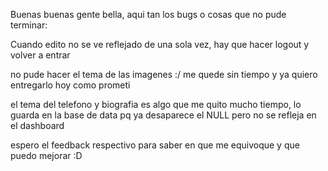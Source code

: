 Buenas buenas gente bella, aqui tan los bugs o cosas que no pude terminar:

Cuando edito no se ve reflejado de una sola vez, hay que hacer logout y volver a entrar

no pude hacer el tema de las imagenes :/ me quede sin tiempo y ya quiero entregarlo hoy como prometi 

el tema del telefono y biografia es algo que me quito mucho tiempo, lo guarda en la base de data pq ya desaparece el NULL pero no se refleja en el dashboard

espero el feedback respectivo para saber en que me equivoque y que puedo mejorar :D 